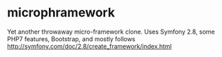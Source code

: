 # microphramework
Yet another throwaway micro-framework clone.
Uses Symfony 2.8, some PHP7 features, Bootstrap, and mostly follows http://symfony.com/doc/2.8/create_framework/index.html
